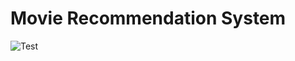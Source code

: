 # Movie Recommendation System

![Test]([https://github.com/yourusername/yourrepo/blob/master/image.png](https://github.com/scullen99/Movie_Recommendation_System/blob/main/test.png))

